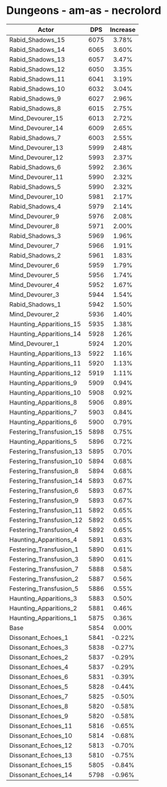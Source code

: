 # Dungeons - am-as - necrolord
| Actor | DPS | Increase |
|---|:---:|:---:|
|Rabid_Shadows_15|6075|3.78%|
|Rabid_Shadows_14|6065|3.60%|
|Rabid_Shadows_13|6057|3.47%|
|Rabid_Shadows_12|6050|3.35%|
|Rabid_Shadows_11|6041|3.19%|
|Rabid_Shadows_10|6032|3.04%|
|Rabid_Shadows_9|6027|2.96%|
|Rabid_Shadows_8|6015|2.75%|
|Mind_Devourer_15|6013|2.72%|
|Mind_Devourer_14|6009|2.65%|
|Rabid_Shadows_7|6003|2.55%|
|Mind_Devourer_13|5999|2.48%|
|Mind_Devourer_12|5993|2.37%|
|Rabid_Shadows_6|5992|2.36%|
|Mind_Devourer_11|5990|2.32%|
|Rabid_Shadows_5|5990|2.32%|
|Mind_Devourer_10|5981|2.17%|
|Rabid_Shadows_4|5979|2.14%|
|Mind_Devourer_9|5976|2.08%|
|Mind_Devourer_8|5971|2.00%|
|Rabid_Shadows_3|5969|1.96%|
|Mind_Devourer_7|5966|1.91%|
|Rabid_Shadows_2|5961|1.83%|
|Mind_Devourer_6|5959|1.79%|
|Mind_Devourer_5|5956|1.74%|
|Mind_Devourer_4|5952|1.67%|
|Mind_Devourer_3|5944|1.54%|
|Rabid_Shadows_1|5942|1.50%|
|Mind_Devourer_2|5936|1.40%|
|Haunting_Apparitions_15|5935|1.38%|
|Haunting_Apparitions_14|5928|1.26%|
|Mind_Devourer_1|5924|1.20%|
|Haunting_Apparitions_13|5922|1.16%|
|Haunting_Apparitions_11|5920|1.13%|
|Haunting_Apparitions_12|5919|1.11%|
|Haunting_Apparitions_9|5909|0.94%|
|Haunting_Apparitions_10|5908|0.92%|
|Haunting_Apparitions_8|5906|0.89%|
|Haunting_Apparitions_7|5903|0.84%|
|Haunting_Apparitions_6|5900|0.79%|
|Festering_Transfusion_15|5898|0.75%|
|Haunting_Apparitions_5|5896|0.72%|
|Festering_Transfusion_13|5895|0.70%|
|Festering_Transfusion_10|5894|0.68%|
|Festering_Transfusion_8|5894|0.68%|
|Festering_Transfusion_14|5893|0.67%|
|Festering_Transfusion_6|5893|0.67%|
|Festering_Transfusion_9|5893|0.67%|
|Festering_Transfusion_11|5892|0.65%|
|Festering_Transfusion_12|5892|0.65%|
|Festering_Transfusion_4|5892|0.65%|
|Haunting_Apparitions_4|5891|0.63%|
|Festering_Transfusion_1|5890|0.61%|
|Festering_Transfusion_3|5890|0.61%|
|Festering_Transfusion_7|5888|0.58%|
|Festering_Transfusion_2|5887|0.56%|
|Festering_Transfusion_5|5886|0.55%|
|Haunting_Apparitions_3|5883|0.50%|
|Haunting_Apparitions_2|5881|0.46%|
|Haunting_Apparitions_1|5875|0.36%|
|Base|5854|0.00%|
|Dissonant_Echoes_1|5841|-0.22%|
|Dissonant_Echoes_3|5838|-0.27%|
|Dissonant_Echoes_2|5837|-0.29%|
|Dissonant_Echoes_4|5837|-0.29%|
|Dissonant_Echoes_6|5831|-0.39%|
|Dissonant_Echoes_5|5828|-0.44%|
|Dissonant_Echoes_7|5825|-0.50%|
|Dissonant_Echoes_8|5820|-0.58%|
|Dissonant_Echoes_9|5820|-0.58%|
|Dissonant_Echoes_11|5816|-0.65%|
|Dissonant_Echoes_10|5814|-0.68%|
|Dissonant_Echoes_12|5813|-0.70%|
|Dissonant_Echoes_13|5810|-0.75%|
|Dissonant_Echoes_15|5805|-0.84%|
|Dissonant_Echoes_14|5798|-0.96%|
